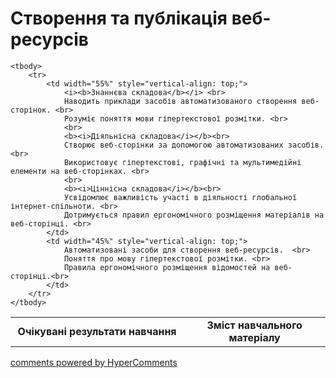 <div id="hypercomments_widget" class="js-hypercomments-widget invisible"></div>

# Створення та публікація веб-ресурсів

<table>
	<tr>
		<td width="55%" align="center">
			<b>Очікувані результати навчання</b>
		</td>
		<td width="45%" align="center">
			<b>Зміст навчального матеріалу</b>
		</td>
	</tr>

	<tbody>
		<tr>
			<td width="55%" style="vertical-align: top;">
				<i><b>Знаннєва складова</b></i> <br>
				Наводить приклади засобів автоматизованого створення веб-сторінок. <br>
				Розуміє поняття мови гіпертекстової розмітки. <br>
				<br>
				<b><i>Діяльнісна складова</i></b><br>
				Створює веб-сторінки за допомогою автоматизованих засобів. <br>
				Використовує гіпертекстові, графічні та мультимедійні елементи на веб-сторінках. <br>
				<br>
				<b><i>Ціннісна складова</i></b><br>
				Усвідомлює важливість участі в діяльності глобальної інтернет-спільноти. <br>
				Дотримується правил ергономічного розміщення матеріалів на веб-сторінці. <br>
			</td>
			<td width="45%" style="vertical-align: top;">
				Автоматизовані засоби для створення веб-ресурсів.  <br>
				Поняття про мову гіпертекстової розмітки. <br>
				Правила ергономічного розміщення відомостей на веб-сторінці.<br>
			</td>
		</tr>
	</tbody>
</table>

<div class="js-hypercomments-container">
<a href="http://hypercomments.com" class="hc-link" title="comments widget">comments powered by HyperComments</a>
</div>